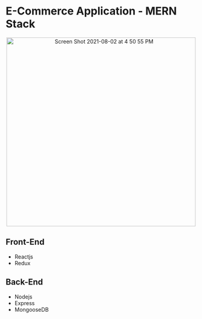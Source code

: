 # E-Commerce Application - MERN Stack

<p align="center">
  <img width="500" alt="Screen Shot 2021-08-02 at 4 50 55 PM" src="https://user-images.githubusercontent.com/67869620/127842585-57791d4d-bca8-43c0-b5dd-9be071497078.png">
</p> 

<h2>Front-End</h2>
<ul>
  <li>Reactjs</li>
  <li>Redux</li>
</ul>
<h2>Back-End</h2>
<ul>
  <li>Nodejs</li>
  <li>Express</li>
  <li>MongooseDB</li>
</ul>

